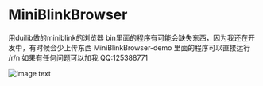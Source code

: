 # MiniBlinkBrowser
用duilib做的miniblink的浏览器
bin里面的程序有可能会缺失东西，因为我还在开发中，有时候会少上传东西
MiniBlinkBrowser-demo 
里面的程序可以直接运行 /r/n
如果有任何问题可以加我 QQ:125388771




![Image text](https://raw.githubusercontent.com/zhichao281/duilib-MiniBlinkBrowser/master/bin/demo.png)

